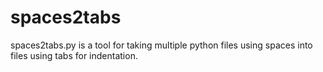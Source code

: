 # spaces2tabs
spaces2tabs.py is a tool for taking multiple python files using spaces into files using tabs for indentation. 
